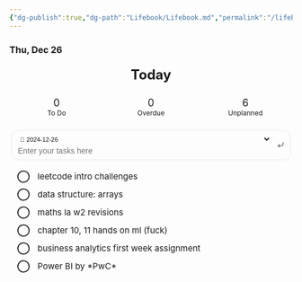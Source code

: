 ```yaml
---
{"dg-publish":true,"dg-path":"Lifebook/Lifebook.md","permalink":"/lifebook/lifebook/"}
---
```



<style scope=" ">.taskido {
	cursor: default;
	user-select: none;
}
.taskido a {
	text-decoration: none !important;
	color: inherit !important;
}
.taskido span {
	display: contents;
}
.taskido .task .innerLink,
.taskido .task .outerLink {
	color: var(--interactive-accent);
	text-decoration: underline !important;
}
.taskido .year {
	font-size: 30px;
	font-weight: bold;
	margin: 20px 0;
	color: var(--text-normal);
	text-align: center;
}
.taskido .details {
	display: flex;
	flex-direction: column;
	flex-wrap: nowrap;
	width: 100%;
	height: auto;
}
.taskido .todayHeader {
	font-size: 24px;
	font-weight: bold;
	text-align: center;
	margin: 10px 5px;
	border-radius: 10px;
	cursor: pointer;
}
.taskido .details.today {
	padding: 30px 0;
}
.taskido .counters {
	display: flex;
	flex-direction: row;
	flex-wrap: nowrap;
	justify-content: center;
	align-content: center;
	margin: 20px 0;
}
.taskido .counter {
	display: flex;
	flex-direction: column;
	flex-wrap: nowrap;
	color: var(--text-normal);
	border-radius: 10px;
	padding: 5px;
	text-align: center;
	flex: 1 1 0;
	margin: 0 5px;
	min-width: 70px;
	max-width: 150px;
	overflow: hidden;
	background: var(--interactive-normal);
	box-shadow: var(--input-shadow);
	cursor: pointer;
}
.taskido .count {
	font-size: 18px;
	font-weight: normal;
	overflow: hidden;
	text-overflow: ellipsis;
	white-space: nowrap;
}
.taskido .counter .label {
	font-size: 12px;
	font-weight: normal;
	overflow: hidden;
	text-overflow: ellipsis;
	white-space: nowrap;
}
.taskido .dateLine {
	display: flex;
	flex-direction: row;
	flex-wrap: nowrap;
	justify-content: space-between;
	align-items: center;
	margin: 10px 0;
}
.taskido .date {
	color: var(--text-normal);
	font-size: 16px;
	font-weight: bold;
	overflow: hidden;
	text-overflow: ellipsis;
	white-space: nowrap;
}
.taskido .weekday {
	color: var(--text-normal);
	font-weight: normal;
	overflow: hidden;
	text-overflow: ellipsis;
	white-space: nowrap;
	font-size: 16px;
}
.taskido .task {
	display: flex;
	flex-direction: row;
	flex-wrap: nowrap;
	border-radius: 10px;
	padding: 0;
	margin: 0;
	cursor: pointer;
}
.taskido .timeline,
.taskido .lines {
	display: flex;
	flex-direction: column;
	flex-wrap: nowrap;
	cursor: default;
}
.taskido .timeline {
	width: 50px;
	flex-shrink: 0;
	flex-grow: 0;
}
.taskido .lines {
	flex-shrink: 1;
	flex-grow: 1;
	overflow: hidden;
}
.taskido .stripe {
	display: flex;
	justify-content: center;
	align-items: center;
	flex-shrink: 1;
	flex-grow: 1;
	margin: 0;
}
.taskido .stripe:after {
	content: "";
	height: 100%;
	width: 0.5px;
	background: var(--checkbox-border-color);
	margin: 5px 0;
}
.taskido .task.overdue .timeline .icon svg line {
	stroke: #ff375f !important;
	stroke-width: 2.5px !important;
}
.taskido .task.done .timeline .icon svg {
	fill: var(--interactive-accent) !important;
	stroke: var(--interactive-accent) !important;
}
.taskido .task.done .timeline .icon svg path:nth-child(1) {
	fill: var(--interactive-accent) !important;
}
.taskido .task.done .timeline .icon svg path:nth-child(2) {
	stroke: var(--checkbox-marker-color) !important;
	stroke-width: 2.5px;
}
.taskido .task.done .info .tag,
.taskido .task.done .info .repeat,
.taskido .task.done .info .priority,
.taskido .task.done .info .relative,
.taskido .task.done .info .file,
.taskido .task.cancelled .info .tag,
.taskido .task.cancelled .info .repeat,
.taskido .task.cancelled .info .priority,
.taskido .task.cancelled .info .relative,
.taskido .task.cancelled .info .file {
	color: var(--text-muted) !important;
	line-height: 0;
}
.taskido .task.done .content,
.taskido .task.cancelled .content {
	text-decoration: line-through;
	color: var(--text-muted);
}
.taskido .line {
	display: flex;
	flex-direction: row;
	flex-wrap: wrap;
	align-items: center;
}
.taskido .icon {
	display: flex;
	justify-content: center;
	align-items: center;
	flex-shrink: 0;
	flex-grow: 0;
	text-align: center;
}
.taskido .timeline .icon {
	text-align: center;
	height: 22px;
}
.taskido .timeline .icon svg {
	color: var(--checkbox-border-color);
}
.taskido .timeline .icon svg:hover {
	color: var(--checkbox-border-color-hover);
}
.taskido .timeline .icon svg {
	height: var(--checkbox-size);
	width: var(--checkbox-size);
	stroke-width: 1.75px;
}
.taskido .task .info {
	line-height: 22px;
	padding-bottom: 2px;
	cursor: default;
}
.taskido .task .info:empty {
	display: none;
}
.taskido .task .content {
	display: block;
	white-space: break-word;
	font-size: 15px;
	font-weight: normal;
	color: var(--text-normal);
	line-height: 22px;
}
.taskido .task .info .tag,
.taskido .task .info .repeat,
.taskido .task .info .priority,
.taskido .task .info .relative,
.taskido .task .info .file {
	display: flex;
	flex-direction: row;
	flex-wrap: nowrap;
	align-items: center;
	width: auto;
	font-size: 9px;
	font-weight: normal;
	margin: 2px 5px 2px 0;
	color: var(--text-muted);
	padding: 0px;
	border: none;
	line-height: 0 !important;
	padding: 0;
	border-radius: 3px !important;
}
.taskido .task .info .file {
	color: var(--task-color);
}
.taskido .task .info .tag {
	color: var(--tag-color) !important;
	cursor: pointer;
}
.taskido .info .icon {
	text-align: center;
	height: 15px;
}
.taskido .info .label {
	margin-left: 2px;
}
.taskido .info svg {
	height: 12px;
	width: 12px;
	stroke-width: 1.75px;
}
.taskido .task.overdue .info .relative {
	color: #ff375f !important;
}
/* Quick Entry Panel */
.taskido .quickEntryPanel {
	display: flex;
	flex-direction: row;
	flex-wrap: nowrap;
	background: var(--background-modifier-form-field);
	border: var(--input-border-width) solid var(--background-modifier-border);
	color: var(--text-normal);
	border-radius: 10px;
	box-shadow: 0 0 5px 0 rgba(0,0,0,0.1);
	margin: 0 5px 20px 5px;
	overflow: hidden;
	padding: 5px;
}
.taskido .quickEntryPanel .left {
	display: flex;
	flex-direction: column;
	flex-wrap: nowrap;
	align-items: center;
	width: 100%;
	flex-shrink: 1;
	flex-grow: 1;
	overflow: hidden;
	border-radius: 5px;
	padding: 0 5px !important;
}
.taskido .quickEntryPanel .right {
	display: block;
	width: auto;
	flex-shrink: 1;
	flex-grow: 1;
	overflow: hidden;
	border-radius: 5px;
}
.taskido .quickEntryPanel select,
.taskido .quickEntryPanel input,
.taskido .quickEntryPanel button {
	box-shadow: none !important;
	border: none !important;
	background: none !important;
	border-radius: 0 !important;
}
.taskido .quickEntryPanel select,
.taskido .quickEntryPanel button {
	cursor: pointer;
}
.taskido .quickEntryPanel input {
	cursor: text;
}
.taskido .quickEntryPanel select {
	height: 15px;
	width: 100%;
	font-size: 11px;
	text-overflow: ellipsis;
	white-space: nowrap;
	overflow: hidden;
	padding: 0 !important;
	margin: 2.5px 0 !important;
	color: var(--text-muted);
}
.taskido .quickEntryPanel select:hover,
.taskido .quickEntryPanel button:hover {
	color: var(--text-normal);
}
.taskido .quickEntryPanel select option,
.taskido .quickEntryPanel select optgroup {
	background: var(--background-primary);
	font-weight: normal;
	color: var(--text-normal);
}
.taskido .quickEntryPanel input {
	height: 20px;
	line-height: 20px;
	width: 100%;
	text-overflow: ellipsis;
	white-space: nowrap;
	overflow: hidden;
	padding: 0 !important;
	margin: 0 !important;
	font-size: 14px;
}
.taskido .quickEntryPanel button {
	display: flex;
	flex-direction: row;
	flex-wrap: nowrap;
	justify-content: center;
	align-items: center;
	height: 100%;
	width: auto;
	padding: 0 5px !important;
	margin: 0 !important;
	color: var(--text-muted);
}
.taskido .quickEntryPanel svg {
	height: 15px;
	width: 15px;
	stroke-width: 1.75px;
}
.taskido .quickEntryPanel select:active,
.taskido .quickEntryPanel input:active,
.taskido .quickEntryPanel button:active {
	border: none !important;
	box-shadow: none !important;
	transition: none !important;
}
/* Classes */
.taskido.todayFocus .todayHeader,
.taskido.todoFocus .counter#todo,
.taskido.todoFilter .counter#todo,
.taskido.overdueFocus .counter#overdue,
.taskido.overdueFilter .counter#overdue,
.taskido.unplannedFocus .counter#unplanned,
.taskido.unplannedFilter .counter#unplanned { color: var(--interactive-accent); background: hsla(var(--interactive-accent-hsl), 0.2); box-shadow: var(--input-shadow); }
.taskido.noYear .year,
.taskido.noRepeat .repeat,
.taskido.noTag .tag,
.taskido.noPriority .priority,
.taskido.noFile .task .file,
.taskido.noFile .task .info > .file,
.taskido.noInfo .task .line:nth-child(2),
.taskido.noDone .year[data-types="done"],
.taskido.noDone .details[data-types="done"],
.taskido.noDone .task.done,
.taskido.noUnplanned .task.unplanned,
.taskido.noUnplanned .counter#unplanned,
.taskido.noUnplanned .year[data-types="unplanned"],
.taskido.noUnplanned .details[data-types="unplanned"],
.taskido.noRelative .relative,
.taskido.noQuickEntry .quickEntryPanel,
.taskido.noCounters .counters { display: none !important; }
.taskido.noColor .task .file { color: var(--text-muted) !important }
.taskido.noColor .task .info .file { color: var(--text-muted) !important }
/* Focus */
.taskido.todayFocus .details:not(.today),
.taskido.todayFocus .year { display: none !important; }
.taskido.todayFocus .details.today { padding: 0; }
.taskido.todoFocus .details.today .task.due,
.taskido.todoFocus .details.today .task.scheduled,
.taskido.todoFocus .details.today .task.process,
.taskido.todoFocus .details.today .task.start,
.taskido.overdueFocus .task.overdue,
.taskido.unplannedFocus .task.unplanned { background: hsla(var(--interactive-accent-hsl), 0.2); }
/* Filter */
.taskido.todoFilter .year:not(.current):not([data-types*="due"][data-types*="scheduled"][data-types*="overdue"]) { display: none; }
.taskido.todoFilter .details:not(.today):not([data-types*="due"][data-types*="scheduled"][data-types*="overdue"]) { display: none; }
.taskido.todoFilter .task:not(.due, .scheduled, .process, .start) { display: none; }
.taskido.overdueFilter .year:not(.current):not([data-types*="overdue"]) { display: none; }
.taskido.overdueFilter .details:not(.today):not([data-types*="overdue"]) { display: none; }
.taskido.overdueFilter .task:not(.overdue) { display: none; }
.taskido.unplannedFilter .year:not(.current):not([data-types*="unplanned"]) { display: none; }
.taskido.unplannedFilter .details:not(.today):not([data-types*="unplanned"]) { display: none; }
.taskido.unplannedFilter .task:not(.unplanned) { display: none; }

/*# sourceURL=app://obsidian.md/Waypoint/Utilities/Archive/Scripts/Missions/view.css */</style><div class="taskido Year noInfo todayFocus" id="taskido1735166235807"><span><div class="year current" data-types="unplanned">2024</div><div class="details today" data-year="2024" data-types="unplanned"><span><div class="dateLine"><div class="date">Thu, Dec 26</div><div class="weekday"></div></div><div class="content"><div aria-label="Focus today" class="todayHeader">Today</div><div class="counters"><div aria-label="Filter tasks to do" id="todo" class="counter"><div class="count">0</div><div class="label">To Do</div></div><div aria-label="Filter overdue tasks" id="overdue" class="counter"><div class="count">0</div><div class="label">Overdue</div></div><div aria-label="Filter unplanned tasks" id="unplanned" class="counter"><div class="count">6</div><div class="label">Unplanned</div></div></div><div class="quickEntryPanel"><div class="left"><select aria-label="Select a note to add a new task to" class="fileSelect"><option value="2024-12-26.md" title="2024-12-26.md" selected="true">📄&nbsp;2024-12-26</option><option value="Cortex/Genesis/Competitive Programming Roadmap.md" title="Cortex/Genesis/Competitive Programming Roadmap.md">… / 📂&nbsp;Genesis / 📄&nbsp;Competitive Programming Roadmap</option><option value="Cortex/Genesis/Daily Meals.md" title="Cortex/Genesis/Daily Meals.md">… / 📂&nbsp;Genesis / 📄&nbsp;Daily Meals</option><option value="Cortex/Genesis/Han's Labs Services.md" title="Cortex/Genesis/Han's Labs Services.md">… / 📂&nbsp;Genesis / 📄&nbsp;Han's Labs Services</option><option value="Cortex/Genesis/Things I need.md" title="Cortex/Genesis/Things I need.md">… / 📂&nbsp;Genesis / 📄&nbsp;Things I need</option><option value="Cortex/Lifebook/2024-12-26.md" title="Cortex/Lifebook/2024-12-26.md">… / 📂&nbsp;Lifebook / 📄&nbsp;2024-12-26</option><option value="Cortex/Notebook/Probability Theory.md" title="Cortex/Notebook/Probability Theory.md">… / 📂&nbsp;Notebook / 📄&nbsp;Probability Theory</option><option value="Cortex/Notebook/Statistics.md" title="Cortex/Notebook/Statistics.md">… / 📂&nbsp;Notebook / 📄&nbsp;Statistics</option><option value="Eκμάδεση/Courses &amp; Specialisations/Мore/See course recommendations.md" title="Eκμάδεση/Courses &amp; Specialisations/Мore/See course recommendations.md">… / 📂&nbsp;Мore / 📄&nbsp;See course recommendations</option><option value="Eκμάδεση/Мiscellaneous/Handbook.md" title="Eκμάδεση/Мiscellaneous/Handbook.md">… / 📂&nbsp;Мiscellaneous / 📄&nbsp;Handbook</option><option value="Eκμάδεση/Мiscellaneous/Roadmap 2024.md" title="Eκμάδεση/Мiscellaneous/Roadmap 2024.md">… / 📂&nbsp;Мiscellaneous / 📄&nbsp;Roadmap 2024</option><option value="Eκμάδεση/Мiscellaneous/more info about roadmaps.md" title="Eκμάδεση/Мiscellaneous/more info about roadmaps.md">… / 📂&nbsp;Мiscellaneous / 📄&nbsp;more info about roadmaps</option><option value="Library/Knowledge Glory/Reading list.md" title="Library/Knowledge Glory/Reading list.md">… / 📂&nbsp;Knowledge Glory / 📄&nbsp;Reading list</option><option value="Waypoint/Databank/People Info/Butler.md" title="Waypoint/Databank/People Info/Butler.md">… / 📂&nbsp;People Info / 📄&nbsp;Butler</option><option value="Waypoint/Quest Guide/BCIBF - YEAR 1.md" title="Waypoint/Quest Guide/BCIBF - YEAR 1.md">… / 📂&nbsp;Quest Guide / 📄&nbsp;BCIBF - YEAR 1</option><option value="Waypoint/Quest Guide/Chronicles of Caspian.md" title="Waypoint/Quest Guide/Chronicles of Caspian.md">… / 📂&nbsp;Quest Guide / 📄&nbsp;Chronicles of Caspian</option><option value="Waypoint/Quest Guide/Competitive Programming First Steps.md" title="Waypoint/Quest Guide/Competitive Programming First Steps.md">… / 📂&nbsp;Quest Guide / 📄&nbsp;Competitive Programming First Steps</option><option value="Waypoint/Quest Guide/Dorin Lambă.md" title="Waypoint/Quest Guide/Dorin Lambă.md">… / 📂&nbsp;Quest Guide / 📄&nbsp;Dorin Lambă</option><option value="Waypoint/Quest Guide/Dorin.md" title="Waypoint/Quest Guide/Dorin.md">… / 📂&nbsp;Quest Guide / 📄&nbsp;Dorin</option><option value="Waypoint/Quest Guide/French.md" title="Waypoint/Quest Guide/French.md">… / 📂&nbsp;Quest Guide / 📄&nbsp;French</option><option value="Waypoint/Quest Guide/Fundstück oder.md" title="Waypoint/Quest Guide/Fundstück oder.md">… / 📂&nbsp;Quest Guide / 📄&nbsp;Fundstück oder</option><option value="Waypoint/Quest Guide/Narration.md" title="Waypoint/Quest Guide/Narration.md">… / 📂&nbsp;Quest Guide / 📄&nbsp;Narration</option><option value="Waypoint/Quest Guide/Storyteller voice.md" title="Waypoint/Quest Guide/Storyteller voice.md">… / 📂&nbsp;Quest Guide / 📄&nbsp;Storyteller voice</option><option value="Waypoint/Quest Guide/Whispers of Autumn's Pages.md" title="Waypoint/Quest Guide/Whispers of Autumn's Pages.md">… / 📂&nbsp;Quest Guide / 📄&nbsp;Whispers of Autumn's Pages</option><option value="Waypoint/Quest Guide/Winter's Chill.md" title="Waypoint/Quest Guide/Winter's Chill.md">… / 📂&nbsp;Quest Guide / 📄&nbsp;Winter's Chill</option><option value="Waypoint/Utilities/Archive/Reflections/Literary artistic expressions.md" title="Waypoint/Utilities/Archive/Reflections/Literary artistic expressions.md">… / 📂&nbsp;Reflections / 📄&nbsp;Literary artistic expressions</option></select><input placeholder="Enter your tasks here" type="text" class="newTask"></div><div class="right"><button aria-label="Append new task to selected note" class="ok"><svg stroke-linejoin="round" stroke-linecap="round" stroke-width="2" stroke="currentColor" fill="none" viewBox="0 0 24 24" height="24" width="24" xmlns="http://www.w3.org/2000/svg"><polyline points="9 10 4 15 9 20"></polyline><path d="M20 4v7a4 4 0 0 1-4 4H4"></path></svg></button></div></div><div aria-label="2024-12-26 > LiGoal morning study session" style="--task-color:var(--text-muted)" class="task unplanned" data-dailynote="true" data-link="Cortex/Lifebook/2024-12-26.md" data-col="32" data-line="134"><div class="timeline"><div class="icon"><svg stroke-linejoin="round" stroke-linecap="round" stroke-width="2" stroke="currentColor" fill="none" viewBox="0 0 24 24" height="24" width="24" xmlns="http://www.w3.org/2000/svg"><circle r="10" cy="12" cx="12"></circle></svg></div><div class="stripe"></div></div><div class="lines"><a href="Cortex/Lifebook/2024-12-26.md" class="internal-link" target="_blank" rel="noopener nofollow"><div class="content">leetcode intro challenges</div></a><div class="line info"><div aria-label="Cortex/Lifebook/2024-12-26.md" class="file"><div class="icon"><svg stroke-linejoin="round" stroke-linecap="round" stroke-width="2" stroke="currentColor" fill="none" viewBox="0 0 24 24" height="24" width="24" xmlns="http://www.w3.org/2000/svg"><path d="M14.5 2H6a2 2 0 0 0-2 2v16a2 2 0 0 0 2 2h12a2 2 0 0 0 2-2V7.5L14.5 2z"></path><polyline points="14 2 14 8 20 8"></polyline><line y2="13" x2="8" y1="13" x1="16"></line><line y2="17" x2="8" y1="17" x1="16"></line><line y2="9" x2="8" y1="9" x1="10"></line></svg></div><div class="label">2024-12-26 &gt; LiGoal morning study session</div></div></div></div></div><div aria-label="2024-12-26 > LiGoal morning study session" style="--task-color:var(--text-muted)" class="task unplanned" data-dailynote="true" data-link="Cortex/Lifebook/2024-12-26.md" data-col="29" data-line="135"><div class="timeline"><div class="icon"><svg stroke-linejoin="round" stroke-linecap="round" stroke-width="2" stroke="currentColor" fill="none" viewBox="0 0 24 24" height="24" width="24" xmlns="http://www.w3.org/2000/svg"><circle r="10" cy="12" cx="12"></circle></svg></div><div class="stripe"></div></div><div class="lines"><a href="Cortex/Lifebook/2024-12-26.md" class="internal-link" target="_blank" rel="noopener nofollow"><div class="content">data structure: arrays</div></a><div class="line info"><div aria-label="Cortex/Lifebook/2024-12-26.md" class="file"><div class="icon"><svg stroke-linejoin="round" stroke-linecap="round" stroke-width="2" stroke="currentColor" fill="none" viewBox="0 0 24 24" height="24" width="24" xmlns="http://www.w3.org/2000/svg"><path d="M14.5 2H6a2 2 0 0 0-2 2v16a2 2 0 0 0 2 2h12a2 2 0 0 0 2-2V7.5L14.5 2z"></path><polyline points="14 2 14 8 20 8"></polyline><line y2="13" x2="8" y1="13" x1="16"></line><line y2="17" x2="8" y1="17" x1="16"></line><line y2="9" x2="8" y1="9" x1="10"></line></svg></div><div class="label">2024-12-26 &gt; LiGoal morning study session</div></div></div></div></div><div aria-label="2024-12-26 > LiGoal morning study session" style="--task-color:var(--text-muted)" class="task unplanned" data-dailynote="true" data-link="Cortex/Lifebook/2024-12-26.md" data-col="27" data-line="136"><div class="timeline"><div class="icon"><svg stroke-linejoin="round" stroke-linecap="round" stroke-width="2" stroke="currentColor" fill="none" viewBox="0 0 24 24" height="24" width="24" xmlns="http://www.w3.org/2000/svg"><circle r="10" cy="12" cx="12"></circle></svg></div><div class="stripe"></div></div><div class="lines"><a href="Cortex/Lifebook/2024-12-26.md" class="internal-link" target="_blank" rel="noopener nofollow"><div class="content">maths la w2 revisions</div></a><div class="line info"><div aria-label="Cortex/Lifebook/2024-12-26.md" class="file"><div class="icon"><svg stroke-linejoin="round" stroke-linecap="round" stroke-width="2" stroke="currentColor" fill="none" viewBox="0 0 24 24" height="24" width="24" xmlns="http://www.w3.org/2000/svg"><path d="M14.5 2H6a2 2 0 0 0-2 2v16a2 2 0 0 0 2 2h12a2 2 0 0 0 2-2V7.5L14.5 2z"></path><polyline points="14 2 14 8 20 8"></polyline><line y2="13" x2="8" y1="13" x1="16"></line><line y2="17" x2="8" y1="17" x1="16"></line><line y2="9" x2="8" y1="9" x1="10"></line></svg></div><div class="label">2024-12-26 &gt; LiGoal morning study session</div></div></div></div></div><div aria-label="2024-12-26 > LiGoal morning study session" style="--task-color:var(--text-muted)" class="task unplanned" data-dailynote="true" data-link="Cortex/Lifebook/2024-12-26.md" data-col="39" data-line="137"><div class="timeline"><div class="icon"><svg stroke-linejoin="round" stroke-linecap="round" stroke-width="2" stroke="currentColor" fill="none" viewBox="0 0 24 24" height="24" width="24" xmlns="http://www.w3.org/2000/svg"><circle r="10" cy="12" cx="12"></circle></svg></div><div class="stripe"></div></div><div class="lines"><a href="Cortex/Lifebook/2024-12-26.md" class="internal-link" target="_blank" rel="noopener nofollow"><div class="content">chapter 10, 11 hands on ml (fuck)</div></a><div class="line info"><div aria-label="Cortex/Lifebook/2024-12-26.md" class="file"><div class="icon"><svg stroke-linejoin="round" stroke-linecap="round" stroke-width="2" stroke="currentColor" fill="none" viewBox="0 0 24 24" height="24" width="24" xmlns="http://www.w3.org/2000/svg"><path d="M14.5 2H6a2 2 0 0 0-2 2v16a2 2 0 0 0 2 2h12a2 2 0 0 0 2-2V7.5L14.5 2z"></path><polyline points="14 2 14 8 20 8"></polyline><line y2="13" x2="8" y1="13" x1="16"></line><line y2="17" x2="8" y1="17" x1="16"></line><line y2="9" x2="8" y1="9" x1="10"></line></svg></div><div class="label">2024-12-26 &gt; LiGoal morning study session</div></div></div></div></div><div aria-label="2024-12-26 > LiGoal morning study session" style="--task-color:var(--text-muted)" class="task unplanned" data-dailynote="true" data-link="Cortex/Lifebook/2024-12-26.md" data-col="46" data-line="138"><div class="timeline"><div class="icon"><svg stroke-linejoin="round" stroke-linecap="round" stroke-width="2" stroke="currentColor" fill="none" viewBox="0 0 24 24" height="24" width="24" xmlns="http://www.w3.org/2000/svg"><circle r="10" cy="12" cx="12"></circle></svg></div><div class="stripe"></div></div><div class="lines"><a href="Cortex/Lifebook/2024-12-26.md" class="internal-link" target="_blank" rel="noopener nofollow"><div class="content">business analytics first week assignment</div></a><div class="line info"><div aria-label="Cortex/Lifebook/2024-12-26.md" class="file"><div class="icon"><svg stroke-linejoin="round" stroke-linecap="round" stroke-width="2" stroke="currentColor" fill="none" viewBox="0 0 24 24" height="24" width="24" xmlns="http://www.w3.org/2000/svg"><path d="M14.5 2H6a2 2 0 0 0-2 2v16a2 2 0 0 0 2 2h12a2 2 0 0 0 2-2V7.5L14.5 2z"></path><polyline points="14 2 14 8 20 8"></polyline><line y2="13" x2="8" y1="13" x1="16"></line><line y2="17" x2="8" y1="17" x1="16"></line><line y2="9" x2="8" y1="9" x1="10"></line></svg></div><div class="label">2024-12-26 &gt; LiGoal morning study session</div></div></div></div></div><div aria-label="2024-12-26 > LiGoal morning study session" style="--task-color:var(--text-muted)" class="task unplanned" data-dailynote="true" data-link="Cortex/Lifebook/2024-12-26.md" data-col="24" data-line="139"><div class="timeline"><div class="icon"><svg stroke-linejoin="round" stroke-linecap="round" stroke-width="2" stroke="currentColor" fill="none" viewBox="0 0 24 24" height="24" width="24" xmlns="http://www.w3.org/2000/svg"><circle r="10" cy="12" cx="12"></circle></svg></div><div class="stripe"></div></div><div class="lines"><a href="Cortex/Lifebook/2024-12-26.md" class="internal-link" target="_blank" rel="noopener nofollow"><div class="content">Power BI by *PwC*</div></a><div class="line info"><div aria-label="Cortex/Lifebook/2024-12-26.md" class="file"><div class="icon"><svg stroke-linejoin="round" stroke-linecap="round" stroke-width="2" stroke="currentColor" fill="none" viewBox="0 0 24 24" height="24" width="24" xmlns="http://www.w3.org/2000/svg"><path d="M14.5 2H6a2 2 0 0 0-2 2v16a2 2 0 0 0 2 2h12a2 2 0 0 0 2-2V7.5L14.5 2z"></path><polyline points="14 2 14 8 20 8"></polyline><line y2="13" x2="8" y1="13" x1="16"></line><line y2="17" x2="8" y1="17" x1="16"></line><line y2="9" x2="8" y1="9" x1="10"></line></svg></div><div class="label">2024-12-26 &gt; LiGoal morning study session</div></div></div></div></div></div></span></div></span></div>
